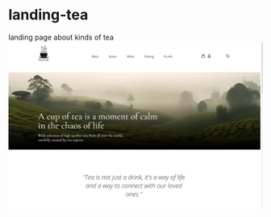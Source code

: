 # landing-tea
landing page about kinds of tea
![Image alt](https://github.com/Aleksegoist/landing-tea/blob/main/images/main-page.jpg)

